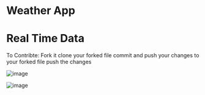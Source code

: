 # Weather App
# Real Time Data
To Contribte:
Fork it
clone your forked file
commit and push your changes to your forked file
push the changes 

![image](https://github.com/D-extremity/WeatherApp/assets/83233310/eb9dd620-e6bc-45b9-b1cf-b5cbcff74a8e)



![image](https://github.com/D-extremity/Weather-App/assets/83233310/61a31702-87ac-4923-be96-a29e0eb4a345)
